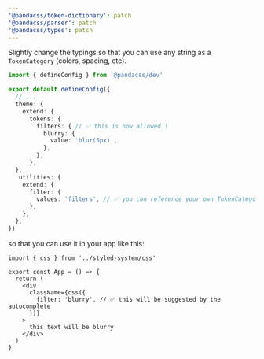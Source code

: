 ```yaml
---
'@pandacss/token-dictionary': patch
'@pandacss/parser': patch
'@pandacss/types': patch
---
```


Slightly change the typings so that you can use any string as a `TokenCategory` (colors, spacing, etc).

```ts
import { defineConfig } from '@pandacss/dev'

export default defineConfig({
  // ...
  theme: {
    extend: {
      tokens: {
        filters: { // ✅ this is now allowed !
          blurry: {
            value: 'blur(5px)',
          },
        },
      },
  },
   utilities: {
    extend: {
      filter: {
        values: 'filters', // ✅ you can reference your own TokenCategory here
      },
    },
  },
})
```

so that you can use it in your app like this:

```tsx
import { css } from '../styled-system/css'

export const App = () => {
  return (
    <div
      className={css({
        filter: 'blurry', // ✅ this will be suggested by the autocomplete
      })}
    >
      this text will be blurry
    </div>
  )
}
```
